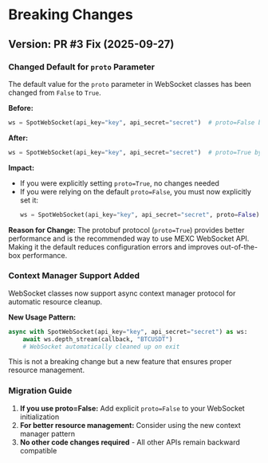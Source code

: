 # Breaking Changes

## Version: PR #3 Fix (2025-09-27)

### Changed Default for `proto` Parameter

The default value for the `proto` parameter in WebSocket classes has been changed from `False` to `True`.

**Before:**
```python
ws = SpotWebSocket(api_key="key", api_secret="secret")  # proto=False by default
```

**After:**
```python
ws = SpotWebSocket(api_key="key", api_secret="secret")  # proto=True by default
```

**Impact:**
- If you were explicitly setting `proto=True`, no changes needed
- If you were relying on the default `proto=False`, you must now explicitly set it:
  ```python
  ws = SpotWebSocket(api_key="key", api_secret="secret", proto=False)
  ```

**Reason for Change:**
The protobuf protocol (`proto=True`) provides better performance and is the recommended way to use MEXC WebSocket API. Making it the default reduces configuration errors and improves out-of-the-box performance.

### Context Manager Support Added

WebSocket classes now support async context manager protocol for automatic resource cleanup.

**New Usage Pattern:**
```python
async with SpotWebSocket(api_key="key", api_secret="secret") as ws:
    await ws.depth_stream(callback, "BTCUSDT")
    # WebSocket automatically cleaned up on exit
```

This is not a breaking change but a new feature that ensures proper resource management.

### Migration Guide

1. **If you use proto=False:** Add explicit `proto=False` to your WebSocket initialization
2. **For better resource management:** Consider using the new context manager pattern
3. **No other code changes required** - All other APIs remain backward compatible